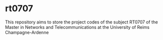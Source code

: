 # rt0707

This repository aims to store the project codes of the subject RT0707 of the Master in Networks and Telecommunications at the University of Reims Champagne-Ardenne
